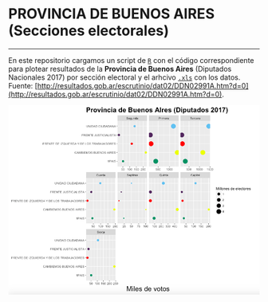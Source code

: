 # PROVINCIA DE BUENOS AIRES (Secciones electorales)
----

En este repositorio cargamos un script de [`R`](https://github.com/TuQmano/geofacet_ARG/blob/master/PBA/PBA_geofacet.R) con el código correspondiente para plotear resultados de la **Provincia de Buenos Aires** (Diputados Nacionales 2017) por sección electoral y el arhcivo [`.xls`](https://github.com/TuQmano/geofacet_ARG/blob/master/PBA/DATA_PBA2017.xlsx?raw=true) con los datos. Fuente: [http://resultados.gob.ar/escrutinio/dat02/DDN02991A.htm?d=0](http://resultados.gob.ar/escrutinio/dat02/DDN02991A.htm?d=0). 


![PBA](https://raw.githubusercontent.com/TuQmano/geofacet_ARG/master/PBA/PBA_DipNac2017.png)
